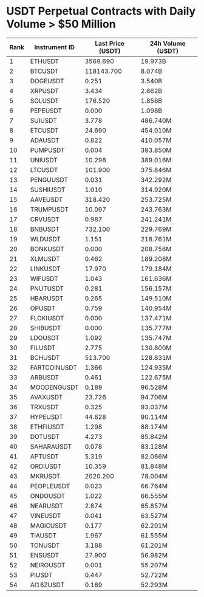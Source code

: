 # USDT Perpetual Contracts with Daily Volume > $50 Million

| Rank | Instrument ID | Last Price (USDT) | 24h Volume (USDT) |
|------|---------------|-------------------|-------------------|
| 1 | ETHUSDT | 3569.690 | 19.973B |
| 2 | BTCUSDT | 118143.700 | 8.074B |
| 3 | DOGEUSDT | 0.251 | 3.540B |
| 4 | XRPUSDT | 3.434 | 2.662B |
| 5 | SOLUSDT | 176.520 | 1.856B |
| 6 | PEPEUSDT | 0.000 | 1.098B |
| 7 | SUIUSDT | 3.778 | 486.740M |
| 8 | ETCUSDT | 24.690 | 454.010M |
| 9 | ADAUSDT | 0.822 | 410.057M |
| 10 | PUMPUSDT | 0.004 | 393.850M |
| 11 | UNIUSDT | 10.298 | 389.016M |
| 12 | LTCUSDT | 101.900 | 375.846M |
| 13 | PENGUUSDT | 0.031 | 342.292M |
| 14 | SUSHIUSDT | 1.010 | 314.920M |
| 15 | AAVEUSDT | 318.420 | 253.725M |
| 16 | TRUMPUSDT | 10.097 | 243.763M |
| 17 | CRVUSDT | 0.987 | 241.241M |
| 18 | BNBUSDT | 732.100 | 229.769M |
| 19 | WLDUSDT | 1.151 | 218.761M |
| 20 | BONKUSDT | 0.000 | 208.756M |
| 21 | XLMUSDT | 0.462 | 189.208M |
| 22 | LINKUSDT | 17.970 | 179.184M |
| 23 | WIFUSDT | 1.043 | 161.636M |
| 24 | PNUTUSDT | 0.281 | 156.157M |
| 25 | HBARUSDT | 0.265 | 149.510M |
| 26 | OPUSDT | 0.759 | 140.954M |
| 27 | FLOKIUSDT | 0.000 | 137.471M |
| 28 | SHIBUSDT | 0.000 | 135.777M |
| 29 | LDOUSDT | 1.092 | 135.747M |
| 30 | FILUSDT | 2.775 | 130.800M |
| 31 | BCHUSDT | 513.700 | 128.831M |
| 32 | FARTCOINUSDT | 1.366 | 124.935M |
| 33 | ARBUSDT | 0.461 | 122.675M |
| 34 | MOODENGUSDT | 0.189 | 96.528M |
| 35 | AVAXUSDT | 23.726 | 94.706M |
| 36 | TRXUSDT | 0.325 | 93.037M |
| 37 | HYPEUSDT | 44.628 | 90.114M |
| 38 | ETHFIUSDT | 1.298 | 88.174M |
| 39 | DOTUSDT | 4.273 | 85.842M |
| 40 | SAHARAUSDT | 0.078 | 83.128M |
| 41 | APTUSDT | 5.319 | 82.066M |
| 42 | ORDIUSDT | 10.359 | 81.848M |
| 43 | MKRUSDT | 2020.200 | 78.004M |
| 44 | PEOPLEUSDT | 0.023 | 66.764M |
| 45 | ONDOUSDT | 1.022 | 66.555M |
| 46 | NEARUSDT | 2.874 | 65.857M |
| 47 | VINEUSDT | 0.041 | 63.527M |
| 48 | MAGICUSDT | 0.177 | 62.201M |
| 49 | TIAUSDT | 1.967 | 61.555M |
| 50 | TONUSDT | 3.188 | 61.201M |
| 51 | ENSUSDT | 27.900 | 56.982M |
| 52 | NEIROUSDT | 0.001 | 55.207M |
| 53 | PIUSDT | 0.447 | 52.722M |
| 54 | AI16ZUSDT | 0.169 | 52.293M |
